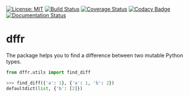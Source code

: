 [![License: MIT](https://img.shields.io/badge/License-MIT-blue.svg)](https://github.com/vald-phoenix/dffr/blob/master/LICENSE)
[![Build Status](https://travis-ci.org/vald-phoenix/dffr.svg?branch=master)](https://travis-ci.org/vald-phoenix/dffr?branch=master)
[![Coverage Status](https://coveralls.io/repos/github/vald-phoenix/dffr/badge.svg?branch=master)](https://coveralls.io/github/vald-phoenix/dffr?branch=master)
[![Codacy Badge](https://api.codacy.com/project/badge/Grade/a4b5c4f0bd3c4eb9ac4a93e5ecb3c2fa)](https://www.codacy.com/app/vald-phoenix/dffr?utm_source=github.com&amp;utm_medium=referral&amp;utm_content=vald-phoenix/dffr&amp;utm_campaign=Badge_Grade)
[![Documentation Status](https://readthedocs.org/projects/dffr/badge/?version=latest)](https://dffr.readthedocs.io/en/latest/?badge=latest)

# dffr

The package helps you to find a difference between two mutable Python types.

```python
from dffr.utils import find_diff

>>> find_diff({'a': 1}, {'a': 1, 'b': 2})
defaultdict(list, {'b': [2]})
```
